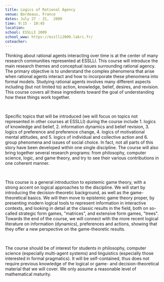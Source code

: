 ```yaml
---
title: Logics of Rational Agency
venue: Bordeaux, France
dates: July 27 - 31,  2009
time: 9:15 - 10:45
location:
school: ESSLLI 2009
school_www: https://esslli2009.labri.fr/
coteacher:
---
```

Thinking about rational agents interacting over time is at the center of many research communities represented at ESSLLI. This course will introduce the main research themes and conceptual issues surrounding rational agency. The primary objective is to understand the complex phenomena that arise when rational agents interact and how to incorporate these phenomena into formal models. Studying rational agents involves many different aspects including (but not limited to) action, knowledge, belief, desires, and revision. This course covers all these ingredients toward the goal of understanding how these things work together. 

<br />


Specific topics that will be introduced (we will focus on topics not represented in other courses at ESSLLI) during the course include 1. logics of knowledge and belief, 2. information dynamics and belief revision, 3. logics of preference and preference change, 4. logics of motivational mental attitudes, and 5. logics of individual and collective action and 6. group phenomena and issues of social choice. In fact, not all parts of this story have been developed within one single discipline. The course will also bring together several research programs: from philosophy, computer science, logic, and game theory, and try to see their various contributions in one coherent manner.


<br />


This course is a general introduction to epistemic game theory, with a strong accent on logical approaches to the discipline. We will start by introducing the decision-theoretic background, as well as the game-theoretical basics. We will then move to epistemic game theory proper, by presenting modern logical tools to represent information in interactive contexts, and looking in detail at the classic results in the field, both on so-called strategic form games, "matrices", and extensive form games, "trees". Towards the end of the course, we will connect with the more recent logical literature on information (dynamics), preferences and actions, showing that they offer a new perspective on the game-theoretic results. 

<br />

The course should be of interest for students in philosophy, computer science (especially multi-agent systems) and linguistics (especially those interested in formal pragmatics). It will be self-contained, thus does not require previous knowledge of the logical or game- and decision-theoretical material that we will cover. We only assume a reasonable level of mathematical maturity. 

